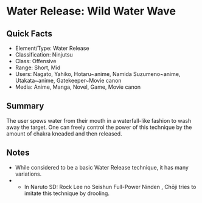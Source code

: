 # Water Release: Wild Water Wave

## Quick Facts
- Element/Type: Water Release
- Classification: Ninjutsu
- Class: Offensive
- Range: Short, Mid
- Users: Nagato, Yahiko, Hotaru~anime, Namida Suzumeno~anime, Utakata~anime, Gatekeeper~Movie canon
- Media: Anime, Manga, Novel, Game, Movie canon

## Summary
The user spews water from their mouth in a waterfall-like fashion to wash away the target. One can freely control the power of this technique by the amount of chakra kneaded and then released.

## Notes
- While considered to be a basic Water Release technique, it has many variations.
- * In Naruto SD: Rock Lee no Seishun Full-Power Ninden , Chōji tries to imitate this technique by drooling.
